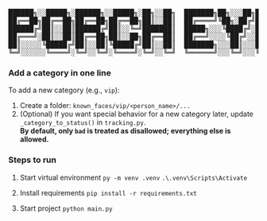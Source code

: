 <div align="center">

<pre>
██████╗░░█████╗░██████╗░░█████╗░██╗░░██╗  ███████╗██╗░░░██╗███████╗
██╔══██╗██╔══██╗██╔══██╗██╔══██╗██║░░██║  ██╔════╝╚██╗░██╔╝██╔════╝
██████╔╝██║░░██║██████╔╝██║░░╚═╝███████║  █████╗░░░╚████╔╝░█████╗░░
██╔═══╝░██║░░██║██╔══██╗██║░░██╗██╔══██║  ██╔══╝░░░░╚██╔╝░░██╔══╝░░
██║░░░░░╚█████╔╝██║░░██║╚█████╔╝██║░░██║  ███████╗░░░██║░░░███████╗
╚═╝░░░░░░╚════╝░╚═╝░░╚═╝░╚════╝░╚═╝░░╚═╝  ╚══════╝░░░╚═╝░░░╚══════╝
</pre>

</div>

### Add a category in one line
To add a new category (e.g., `vip`):

1. Create a folder: `known_faces/vip/<person_name>/...`
2. (Optional) If you want special behavior for a new category later, update `_category_to_status()` in `tracking.py`.  
   **By default, only `bad` is treated as disallowed; everything else is allowed.**

### Steps to run

1. Start virtual environment
`py -m venv .venv` 
`.\.venv\Scripts\Activate`

2. Install requirements
`pip install -r requirements.txt`

3. Start project
`python main.py`